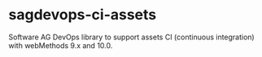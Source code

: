 # sagdevops-ci-assets
Software AG DevOps library to support assets CI (continuous integration) with webMethods 9.x and 10.0.
